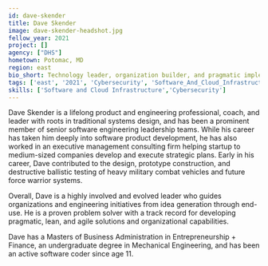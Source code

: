 ```yaml
---
id: dave-skender
title: Dave Skender
image: dave-skender-headshot.jpg
fellow_year: 2021
project: []
agency: ["DHS"]
hometown: Potomac, MD
region: east
bio_short: Technology leader, organization builder, and pragmatic implementer of modern engineering solutions and products.
tags: ['east', '2021', 'Cybersecurity', 'Software_And_Cloud_Infrastructure']
skills: ['Software and Cloud Infrastructure','Cybersecurity']
---
```

Dave Skender is a lifelong product and engineering professional, coach, and leader with roots in traditional systems design, and has been a prominent member of senior software engineering leadership teams.  While his career has taken him deeply into software product development, he has also worked in an executive management consulting firm helping startup to medium-sized companies develop and execute strategic plans.  Early in his career, Dave contributed to the design, prototype construction, and destructive ballistic testing of heavy military combat vehicles and future force warrior systems.

Overall, Dave is a highly involved and evolved leader who guides organizations and engineering initiatives from idea generation through end-use.  He is a proven problem solver with a track record for developing pragmatic, lean, and agile solutions and organizational capabilities.

Dave has a Masters of Business Administration in Entrepreneurship + Finance, an undergraduate degree in Mechanical Engineering, and has been an active software coder since age 11.

